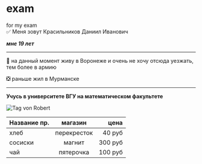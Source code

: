 # exam
for my exam   
 :white_check_mark: Меня зовут  Красильников Даниил Иванович
 
 ***мне 19 лет***
 ____
 :black_square_button: на данный момент живу в Воронеже и очень не хочу отсюда уезжать, тем более в армию
 
 :negative_squared_cross_mark: раньше жил в Мурманске
  ____
 
 **Учусь в университете ВГУ на математическом факультете**

![Tag von Robert](https://user-images.githubusercontent.com/90238459/190147587-52581153-fbe5-4bac-a55b-a03691cc9932.jpg)

| Название пр. |  магазин  | цена |
|:-----|:--------:|------:|
| хлеб   | перекресток | 40 руб |
| сосиски   |  магнит  |   300 руб |
| чай   | пятерочка |   100 руб |
